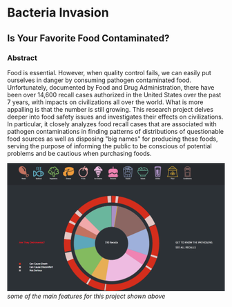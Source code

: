 # Bacteria Invasion
## Is Your Favorite Food Contaminated?

### Abstract

Food is essential. However, when quality control fails, we can easily put ourselves in danger by consuming pathogen contaminated food. Unfortunately, documented by Food and Drug Administration, there have been over 14,600 recall cases authorized in the United States over the past 7 years, with impacts on civilizations all over the world. What is more appalling is that the number is still growing. This research project delves deeper into food safety issues and investigates their effects on civilizations. In particular, it closely analyzes food recall cases that are associated with pathogen contaminations in finding patterns of distributions of questionable food sources as well as disposing "big names" for producing these foods, serving the purpose of informing the public to be conscious of potential problems and be cautious when purchasing foods. 


[![thesis.png](thesis.png)](https://shiy918.github.io/thesis/visualizations/index.html)
*some of the main features for this project shown above*



 
